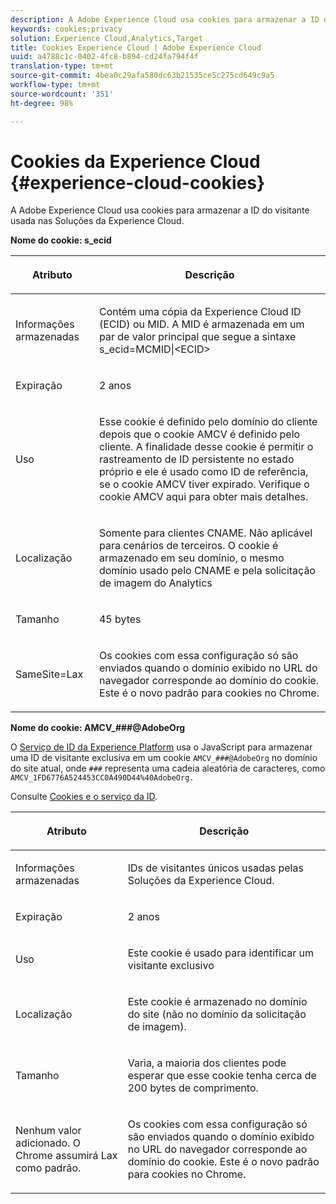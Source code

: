 ```yaml
---
description: A Adobe Experience Cloud usa cookies para armazenar a ID do visitante usada nas Soluções da Experience Cloud.
keywords: cookies;privacy
solution: Experience Cloud,Analytics,Target
title: Cookies Experience Cloud | Adobe Experience Cloud
uuid: a4788c1c-0402-4fc8-b894-cd24fa794f4f
translation-type: tm+mt
source-git-commit: 4bea0c29afa580dc63b21535ce5c275cd649c9a5
workflow-type: tm+mt
source-wordcount: '351'
ht-degree: 98%

---
```



# Cookies da Experience Cloud {#experience-cloud-cookies}

A Adobe Experience Cloud usa cookies para armazenar a ID do visitante usada nas Soluções da Experience Cloud.

**Nome do cookie: s_ecid**

<table id="table_FF4C70D3D4CC425BA65162D5A9504F7D"> 
 <thead> 
  <tr> 
   <th colname="col1" class="entry"> <p>Atributo </p> </th> 
   <th colname="col2" class="entry"> <p>Descrição </p> </th> 
  </tr> 
 </thead>
 <tbody> 
  <tr> 
   <td colname="col1"> <p>Informações armazenadas </p> </td> 
   <td colname="col2"> <p> Contém uma cópia da Experience Cloud ID (ECID) ou MID. A MID é armazenada em um par de valor principal que segue a sintaxe s_ecid=MCMID|&lt;ECID&gt; </p> </td> 
  </tr> 
  <tr> 
   <td colname="col1"> <p> Expiração </p> </td> 
   <td colname="col2"> <p>2 anos </p> </td> 
  </tr> 
  <tr> 
   <td colname="col1"> <p> Uso </p> </td> 
   <td colname="col2"> <p>Esse cookie é definido pelo domínio do cliente depois que o cookie AMCV é definido pelo cliente. A finalidade desse cookie é permitir o rastreamento de ID persistente no estado próprio e ele é usado como ID de referência, se o cookie AMCV tiver expirado. Verifique o cookie AMCV aqui para obter mais detalhes. </p> </td> 
  </tr> 
  <tr> 
   <td colname="col1"> <p> Localização </p> </td> 
   <td colname="col2"> <p>Somente para clientes CNAME. Não aplicável para cenários de terceiros. O cookie é armazenado em seu domínio, o mesmo domínio usado pelo CNAME e pela solicitação de imagem do Analytics </p> </td> 
  </tr> 
  <tr> 
   <td colname="col1"> <p> Tamanho </p> </td> 
   <td colname="col2"> <p>45 bytes </p> </td> 
  </tr> 
  <tr> 
   <td colname="col1"> <p> SameSite=Lax </p> </td> 
   <td colname="col2"> <p>Os cookies com essa configuração só são enviados quando o domínio exibido no URL do navegador corresponde ao domínio do cookie. Este é o novo padrão para cookies no Chrome.</p> </td> 
  </tr> 
 </tbody> 
</table>

**Nome do cookie: AMCV_###@AdobeOrg**

O [Serviço de ID da Experience Platform](https://docs.adobe.com/content/help/pt-BR/id-service/using/home.html) usa o JavaScript para armazenar uma ID de visitante exclusiva em um cookie `AMCV_###@AdobeOrg` no domínio do site atual, onde `###` representa uma cadeia aleatória de caracteres, como `AMCV_1FD6776A524453CC0A490D44%40AdobeOrg.`

Consulte [Cookies e o serviço da ID](https://docs.adobe.com/content/help/pt-BR/id-service/using/intro/cookies.html).

<table id="table_1883C0836C1E4AF5A262FBF5000C1B11"> 
 <thead> 
  <tr> 
   <th colname="col1" class="entry"> <p>Atributo </p> </th> 
   <th colname="col2" class="entry"> <p>Descrição </p> </th> 
  </tr> 
 </thead>
 <tbody> 
  <tr> 
   <td colname="col1"> <p>Informações armazenadas </p> </td> 
   <td colname="col2"> <p> IDs de visitantes únicos usadas pelas Soluções da Experience Cloud. </p> </td> 
  </tr> 
  <tr> 
   <td colname="col1"> <p> Expiração </p> </td> 
   <td colname="col2"> <p> 2 anos </p> </td> 
  </tr> 
  <tr> 
   <td colname="col1"> <p> Uso </p> </td> 
   <td colname="col2"> <p> Este cookie é usado para identificar um visitante exclusivo </p> </td> 
  </tr> 
  <tr> 
   <td colname="col1"> <p> Localização </p> </td> 
   <td colname="col2"> <p> Este cookie é armazenado no domínio do site (não no domínio da solicitação de imagem). </p> </td> 
  </tr> 
  <tr> 
   <td colname="col1"> <p> Tamanho </p> </td> 
   <td colname="col2"> <p> Varia, a maioria dos clientes pode esperar que esse cookie tenha cerca de 200 bytes de comprimento. </p> </td> 
  </tr> 
  <tr> 
   <td colname="col1"> <p>Nenhum valor adicionado. O Chrome assumirá Lax como padrão. </p> </td> 
   <td colname="col2"> <p> Os cookies com essa configuração só são enviados quando o domínio exibido no URL do navegador corresponde ao domínio do cookie. Este é o novo padrão para cookies no Chrome. </p> </td> 
  </tr> 
 </tbody> 
</table>
